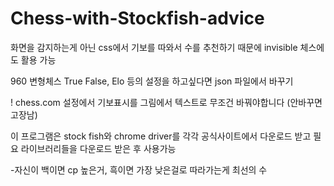 # Chess-with-Stockfish-advice

화면을 감지하는게 아닌 css에서 기보를 따와서 수를 추천하기 때문에 invisible 체스에도 활용 가능

960 변형체스 True False, Elo 등의 설정을 하고싶다면 json 파일에서 바꾸기

! chess.com 설정에서 기보표시를 그림에서 텍스트로 무조건 바꿔야합니다 (안바꾸면 고장남)


이 프로그램은 stock fish와 chrome driver를 각각 공식사이트에서 다운로드 받고
필요 라이브러리들을 다운로드 받은 후 사용가능



-자신이 백이면 cp 높은거, 흑이면 가장 낮은걸로 따라가는게 최선의 수
